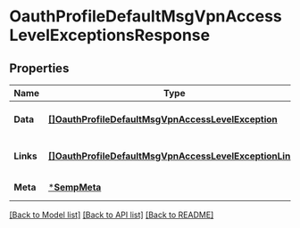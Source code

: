 # OauthProfileDefaultMsgVpnAccessLevelExceptionsResponse

## Properties
Name | Type | Description | Notes
------------ | ------------- | ------------- | -------------
**Data** | [**[]OauthProfileDefaultMsgVpnAccessLevelException**](OauthProfileDefaultMsgVpnAccessLevelException.md) |  | [optional] [default to null]
**Links** | [**[]OauthProfileDefaultMsgVpnAccessLevelExceptionLinks**](OauthProfileDefaultMsgVpnAccessLevelExceptionLinks.md) |  | [optional] [default to null]
**Meta** | [***SempMeta**](SempMeta.md) |  | [default to null]

[[Back to Model list]](../README.md#documentation-for-models) [[Back to API list]](../README.md#documentation-for-api-endpoints) [[Back to README]](../README.md)

